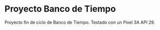 # Proyecto Banco de Tiempo
 Proyecto fin de ciclo de Banco de Tiempo.
 Testado con un Pixel 3A API 29.
